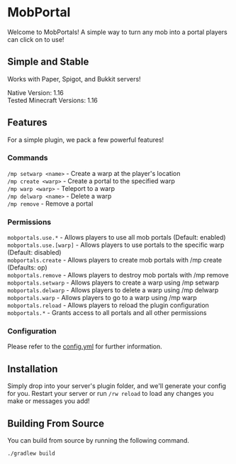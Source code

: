 # MobPortal

Welcome to MobPortals! A simple way to turn any mob into a portal players can click on to use!

## Simple and Stable
Works with Paper, Spigot, and Bukkit servers!

Native Version: 1.16  
Tested Minecraft Versions: 1.16

## Features
For a simple plugin, we pack a few powerful features!

### Commands
`/mp setwarp <name>` - Create a warp at the player's location  
`/mp create <warp>` - Create a portal to the specified warp  
`/mp warp <warp>` - Teleport to a warp  
`/mp delwarp <name>` - Delete a warp  
`/mp remove` - Remove a portal

### Permissions
`mobportals.use.*` - Allows players to use all mob portals (Default: enabled)  
`mobportals.use.[warp]` - Allows players to use portals to the specific warp (Default: disabled)  
`mobportals.create` - Allows players to create mob portals with /mp create (Defaults: op)  
`mobportals.remove` - Allows players to destroy mob portals with /mp remove  
`mobportals.setwarp` - Allows players to create a warp using /mp setwarp  
`mobportals.delwarp` - Allows players to delete a warp using /mp delwarp  
`mobportals.warp` - Allows players to go to a warp using /mp warp  
`mobportals.reload` - Allows players to reload the plugin configuration  
`mobportals.*` - Grants access to all portals and all other permissions

### Configuration
Please refer to the [config.yml](https://github.com/leviem1/MobPortals/blob/master/src/main/resources/config.yml) for further information.

## Installation
Simply drop into your server's plugin folder, and we'll generate your config for you. Restart your server or run `/rw reload` to load any changes you make or messages you add!

## Building From Source
You can build from source by running the following command.

```bash
./gradlew build
```